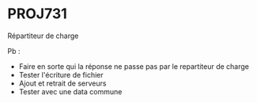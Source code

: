 # PROJ731
Répartiteur de charge

Pb :

- Faire en sorte qui la réponse ne passe pas par le repartiteur de charge
- Tester l'écriture de fichier
- Ajout et retrait de serveurs
- Tester avec une data commune